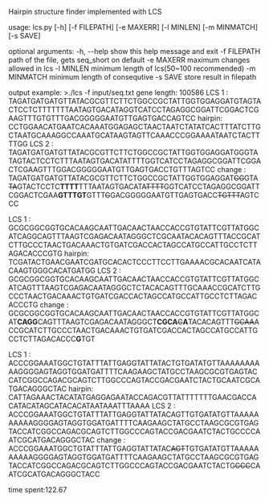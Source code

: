 Hairpin structure finder implemented with LCS

usage: lcs.py [-h] [-f FILEPATH] [-e MAXERR] [-l MINLEN] [-m MINMATCH]
              [-s SAVE]

optional arguments:
    -h, --help   show this help message and exit
    -f FILEPATH  path of the file, gets seq_short on default
    -e MAXERR    maximum changes allowed in lcs
    -l MINLEN    minimum length of lcs(50~100 recommended)
    -m MINMATCH  minimum length of consequtive
    -s SAVE      store result in filepath

output example:
\>./lcs -f input/seq.txt
gene length: 100586
LCS 1  : TAGATGATGATGTTATACGCGTTCTTCTGGCCGCTATTGGTGGAGGATGTAGTACTCCTCTTTTTTTAATAGTGACATAGGTCATCCTAGAGGCGGATTCGGACTCGAAGTTTGTGTTTGACGGGGGAATGTTGAGTGACCAGTCC
hairpin: CCTGGAACATGAATCACAAATGGAGAGCTAACTAATCTATATCACTTTATCTTGCTAATGCAAAGGCCAAATGCATAAGTAGTTCAAACCCGGAAAATAATCTACTTTTGG
LCS 2  : TAGATGATGATGTTATACGCGTTCTTCTGGCCGCTATTGGTGGAGGATGGGTATAGTACTCCTCTTTAATAGTGACATATTTTGGTCATCCTAGAGGCGGATTCGGACTCGAAGTTTGGACGGGGGAATGTTGAGTGACCTGTTTAGTCC
change : TAGATGATGATGTTATACGCGTTCTTCTGGCCGCTATTGGTGGAGGAT~~GG~~GTA~~TA~~GTACTCCTC**TTTT**TTTAATAGTGACATA~~TTTT~~GGTCATCCTAGAGGCGGATTCGGACTCGAA**GTTTGT**GTTT~~G~~GACGGGGGAATGTTGAGTGACC~~TGTTT~~AGTCCC

LCS 1  : GCGCGGCGGTGCACAAGCAATTGACAACTAACCACCGTGTATTCGTTATGGCATCAGGCAGTTTAAGTCGAGACAATAGGGCTCGCAATACACAGTTTACCGCATCTTGCCCTAACTGACAAACTGTGATCGACCACTAGCCATGCCATTGCCTCTTAGACACCCGTG
hairpin: TCGATACTGAACGAATCGATGCACACTCCCTTCCTTGAAAACGCACAATCATACAAGTGGGCACATGATGG
LCS 2  : GCGCGGCGGTGCACAAGCAATTGACAACTAACCACCGTGTATTCGTTATGGCATCAGTTTAAGTCGAGACAATAGGGCTCTACACAGTTTGCAAACCGCATCTTGCCCTAACTGACAAACTGTGATCGACCACTAGCCATGCCATTGCCTCTTAGACACCCTG
change : GCGCGGCGGTGCACAAGCAATTGACAACTAACCACCGTGTATTCGTTATGGCAT**CAGG**CAGTTTAAGTCGAGACAATAGGGCT**CGCA**~~C~~**A**TACACAGTTT~~GCAA~~ACCGCATCTTGCCCTAACTGACAAACTGTGATCGACCACTAGCCATGCCATTGCCTCTTAGACACCC**G**TGT

LCS 1  : ACCCGGAAATGGCTGTATTTATTGAGGTATTATACTGTGATATGTTAAAAAAAAAAGGGGAGTAGGTGGATGATTTTCAAGAAGCTATGCCTAAGCGCGTGAGTACCATCGGCCAGACGCAGTCTTGGCCCAGTACCGACGAATCTACTGCAATCGCATGACAGGGCTAC
hairpin: CATTAGAAACTACATATGAGGAGAATACCAGACGTTATTTTTTTGAACGACCACATACATAGCATACACATAATAAATTTAAAA
LCS 2  : ACCCGGAAATGGCTGTATTTATTGAGGTATTATACAGTTGTGATATGTTAAAAAAAAAAGGGGAGTAGGTGGATGATTTTCAAGAAGCTATGCCTAAGCGCGTGAGTACCATCGGCCAGACGCAGTCTTGGCCCAGTACCGACGAATCTACTGCCCCAATCGCATGACAGGGCTAC
change : ACCCGGAAATGGCTGTATTTATTGAGGTATTATAC~~AGT~~TGTGATATGTTAAAAAAAAAAGGGGAGTAGGTGGATGATTTTCAAGAAGCTATGCCTAAGCGCGTGAGTACCATCGGCCAGACGCAGTCTTGGCCCAGTACCGACGAATCTACTG~~CCC~~CAATCGCATGACAGGGCTACC

time spent:122.67    
